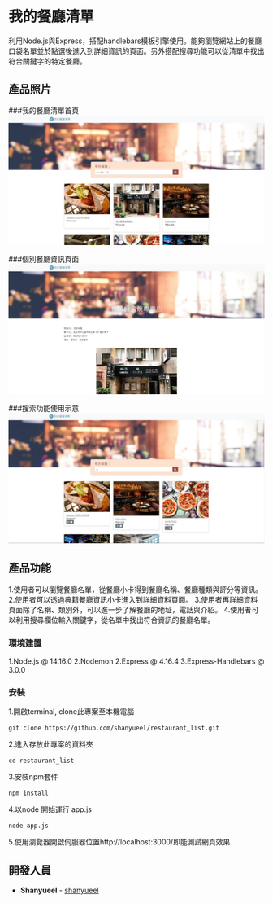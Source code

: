 # 我的餐廳清單

利用Node.js與Express，搭配handlebars模板引擎使用。能夠瀏覽網站上的餐廳口袋名單並於點選後進入到詳細資訊的頁面。另外搭配搜尋功能可以從清單中找出符合關鍵字的特定餐廳。

## 產品照片

###我的餐廳清單首頁
![image](./img/restaurant_list_index.jpg)

###個別餐廳資訊頁面
![image](./img/restaurant_list_info.jpg)

###搜索功能使用示意
![image](./img/restaurant_list_search.jpg)

## 產品功能

1.使用者可以瀏覽餐廳名單，從餐廳小卡得到餐廳名稱、餐廳種類與評分等資訊。
2.使用者可以透過典籍餐廳資訊小卡進入到詳細資料頁面。
3.使用者再詳細資料頁面除了名稱、類別外，可以進一步了解餐廳的地址，電話與介紹。
4.使用者可以利用搜尋欄位輸入關鍵字，從名單中找出符合資訊的餐廳名單。

### 環境建置

1.Node.js @ 14.16.0
2.Nodemon
2.Express @ 4.16.4
3.Express-Handlebars @ 3.0.0

### 安裝

1.開啟terminal, clone此專案至本機電腦

```
git clone https://github.com/shanyueel/restaurant_list.git
```

2.進入存放此專案的資料夾

```
cd restaurant_list
```

3.安裝npm套件

```
npm install
```

4.以node 開始運行 app.js

```
node app.js
```

5.使用瀏覽器開啟伺服器位置http://localhost:3000/即能測試網頁效果

## 開發人員

* **Shanyueel** - [shanyueel](https://github.com/shanyueel)
